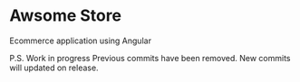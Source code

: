 # Awsome Store

Ecommerce application using Angular

P.S. Work in progress
Previous commits have been removed.
New commits will updated on release.

